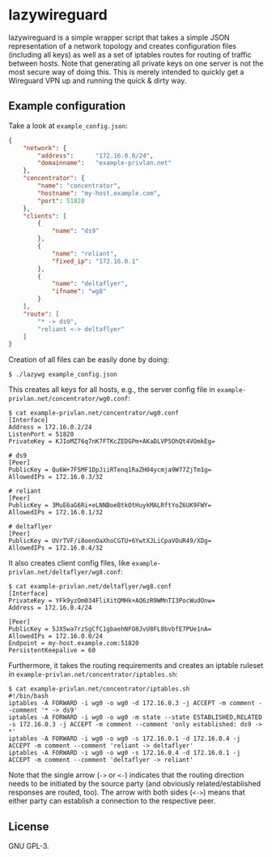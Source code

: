# lazywireguard
lazywireguard is a simple wrapper script that takes a simple JSON
representation of a network topology and creates configuration files (including
all keys) as well as a set of iptables routes for routing of traffic between
hosts. Note that generating all private keys on one server is not the most
secure way of doing this. This is merely intended to quickly get a Wireguard
VPN up and running the quick & dirty way.

## Example configuration
Take a look at `example_config.json`:

```json
{
    "network": {
        "address":      "172.16.0.0/24",
        "domainname":   "example-privlan.net"
    },
    "concentrator": {
        "name": "concentrator",
        "hostname": "my-host.example.com",
        "port": 51820
    },
    "clients": [
        {
            "name": "ds9"
        },
        {
            "name": "reliant",
            "fixed_ip": "172.16.0.1"
        },
        {
            "name": "deltaflyer",
            "ifname": "wg8"
        }
    ],
    "route": [
        "* -> ds9",
        "reliant <-> deltaflyer"
    ]
}
```

Creation of all files can be easily done by doing:

```
$ ./lazywg example_config.json
```

This creates all keys for all hosts, e.g., the server config file in
`example-privlan.net/concentrator/wg0.conf`:

```
$ cat example-privlan.net/concentrator/wg0.conf 
[Interface]
Address = 172.16.0.2/24
ListenPort = 51820
PrivateKey = KJIoMZ76q7nK7FTKcZEDGPm+AKaDLVP5OhQt4VOmkEg=

# ds9
[Peer]
PublicKey = Qu6W+7F5MF1DpJiiRTenq1RaZH04ycmja9W77ZjTm1g=
AllowedIPs = 172.16.0.3/32

# reliant
[Peer]
PublicKey = 3MuE6aG6Ri+eLNNBoeBtkOtHuykMALRftYoZ6UK9FWY=
AllowedIPs = 172.16.0.1/32

# deltaflyer
[Peer]
PublicKey = UVrTVF/i8oenOaXhoCGTU+6YwtXJLiCpaVOuR49/XDg=
AllowedIPs = 172.16.0.4/32
```

It also creates client config files, like `example-privlan.net/deltaflyer/wg8.conf`:

```
$ cat example-privlan.net/deltaflyer/wg8.conf
[Interface]
PrivateKey = YFk9yzOm034FliXitQMHk+AQ6zR9WMnTI3PocWudOnw=
Address = 172.16.0.4/24

[Peer]
PublicKey = 5JX5wa7rzSgCfC1gbaehNFO8JvU8FL8bvbfE7PUe1nA=
AllowedIPs = 172.16.0.0/24
Endpoint = my-host.example.com:51820
PersistentKeepalive = 60
```

Furthermore, it takes the routing requirements and creates an iptable ruleset
in `example-privlan.net/concentrator/iptables.sh`:

```
$ cat example-privlan.net/concentrator/iptables.sh
#!/bin/bash
iptables -A FORWARD -i wg0 -o wg0 -d 172.16.0.3 -j ACCEPT -m comment --comment '* -> ds9'
iptables -A FORWARD -i wg0 -o wg0 -m state --state ESTABLISHED,RELATED -s 172.16.0.3 -j ACCEPT -m comment --comment 'only established: ds9 -> *'
iptables -A FORWARD -i wg0 -o wg0 -s 172.16.0.1 -d 172.16.0.4 -j ACCEPT -m comment --comment 'reliant -> deltaflyer'
iptables -A FORWARD -i wg0 -o wg0 -s 172.16.0.4 -d 172.16.0.1 -j ACCEPT -m comment --comment 'deltaflyer -> reliant'
```

Note that the single arrow (`->` or `<-`) indicates that the routing direction
needs to be initiated by the source party (and obviously related/established
responses are routed, too). The arrow with both sides (`<->`) means that either
party can establish a connection to the respective peer.

## License
GNU GPL-3.
